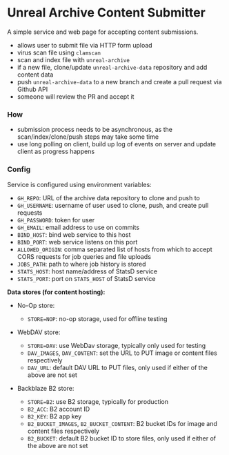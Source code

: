 # Unreal Archive Content Submitter

A simple service and web page for accepting content submissions.

- allows user to submit file via HTTP form upload
- virus scan file using `clamscan`
- scan and index file with `unreal-archive`
- if a new file, clone/update `unreal-archive-data` repository and add content
  data
- push `unreal-archive-data` to a new branch and create a pull request via 
  Github API
- someone will review the PR and accept it

### How

- submission process needs to be asynchronous, as the scan/index/clone/push
  steps may take some time
- use long polling on client, build up log of events on server and update 
  client as progress happens

### Config

Service is configured using environment variables:

- `GH_REPO`: URL of the archive data repository to clone and push to 
- `GH_USERNAME`: username of user used to clone, push, and create pull requests
- `GH_PASSWORD`: token for user
- `GH_EMAIL`: email address to use on commits
- `BIND_HOST`: bind web service to this host
- `BIND_PORT`: web service listens on this port
- `ALLOWED_ORIGIN`: comma separated list of hosts from which to accept CORS
   requests for job queries and file uploads
- `JOBS_PATH`: path to where job history is stored
- `STATS_HOST`: host name/address of StatsD service
- `STATS_PORT`: port on `STATS_HOST` of StatsD service

**Data stores (for content hosting):**

- No-Op store:
  - `STORE=NOP`: no-op storage, used for offline testing

- WebDAV store:
  - `STORE=DAV`: use WebDav storage, typically only used for testing
  - `DAV_IMAGES`, `DAV_CONTENT`: set the URL to PUT image or content files 
     respectively
  - `DAV_URL`: default DAV URL to PUT files, only used if either of the 
     above are not set

- Backblaze B2 store:
  - `STORE=B2`: use B2 storage, typically for production
  - `B2_ACC`: B2 account ID
  - `B2_KEY`: B2 app key
  - `B2_BUCKET_IMAGES`, `B2_BUCKET_CONTENT`: B2 bucket IDs for image and
    content files respectively
  - `B2_BUCKET`: default B2 bucket ID to store files, only used if either of 
    the above are not set
